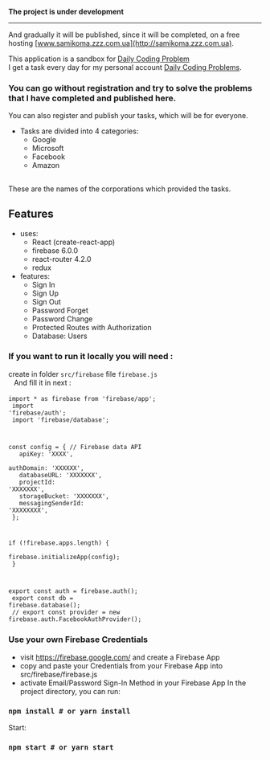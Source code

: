 
<strong>The project is under development</strong> <hr />
And gradually it will be published, since it will be completed, on a free hosting [www.samikoma.zzz.com.ua](http://samikoma.zzz.com.ua). <br />

This application is a sandbox for [Daily Coding Problem](https://www.dailycodingproblem.com/) <br />
I get a task every day for my personal account [Daily Coding Problems](https://www.dailycodingproblem.com/). 
### You can go without registration and try to solve the problems that I have completed and published here. <br />
You can also register and publish your tasks, which will be for everyone.<br />
* Tasks are divided into 4 categories:
	* Google
  * Microsoft
  * Facebook
  * Amazon <br />
##
These are the names of the corporations which provided the tasks.

## Features

* uses:
  * React (create-react-app)
  * firebase 6.0.0
  * react-router 4.2.0
  * redux
* features:
  * Sign In
  * Sign Up
  * Sign Out
  * Password Forget
  * Password Change
  * Protected Routes with Authorization
  * Database: Users

### If you want to run it locally you will need : 
create  in folder <code>src/firebase</code> file <code>firebase.js</code> <br />
&ensp; And fill it in next :<br/><br/>
<code>import * as firebase from 'firebase/app';<br/>
import 'firebase/auth';<br/>
import 'firebase/database';<br/>

const config = { // Firebase data API<br/>
&ensp;  apiKey: 'XXXX',<br/>
&ensp;	authDomain: 'XXXXXX',<br/>
&ensp;	databaseURL: 'XXXXXXX',<br/>
&ensp;	projectId: 'XXXXXXX',<br/>
&ensp;	storageBucket: 'XXXXXXX',<br/>
&ensp;	messagingSenderId: 'XXXXXXXX',<br/>
};<br/>

if (!firebase.apps.length) {<br/>
&ensp;	firebase.initializeApp(config);<br/>
}

export const auth = firebase.auth();<br/>
export const db = firebase.database();<br/>
// export const provider = new firebase.auth.FacebookAuthProvider();
</code>
### Use your own Firebase Credentials

* visit https://firebase.google.com/ and create a Firebase App
* copy and paste your Credentials from your Firebase App into src/firebase/firebase.js
* activate Email/Password Sign-In Method in your Firebase App
In the project directory, you can run:

### `npm install # or yarn install`

Start:  <br />
###	`npm start # or yarn start`

